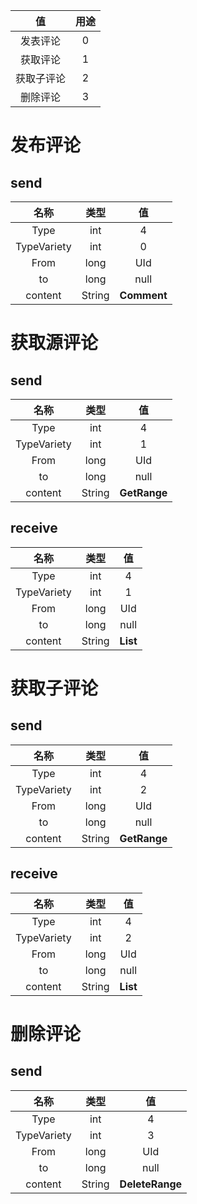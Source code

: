 | 值 | 用途 | 
|:----:|:----:|
| 发表评论 | 0 |
| 获取评论 | 1 |
| 获取子评论 | 2 |
| 删除评论 | 3 |
# 发布评论

## send 
| 名称 | 类型 | 值 |
|:----:|:----:|:----:|
|Type| int | 4 |
|TypeVariety| int | 0 |
|From| long | UId |
|to| long | null |
|content| String | **Comment** |



# 获取源评论
## send
| 名称 | 类型 | 值 |
|:----:|:----:|:----:|
|Type| int | 4 |
|TypeVariety| int | 1 |
|From| long | UId |
|to| long | null |
|content| String | **GetRange** |

## receive
| 名称 | 类型 | 值 |
|:----:|:----:|:----:|
|Type| int | 4 |
|TypeVariety| int | 1 |
|From| long | UId |
|to| long | null |
|content| String | **List<Comment>** |

# 获取子评论
## send
| 名称 | 类型 | 值 |
|:----:|:----:|:----:|
|Type| int | 4 |
|TypeVariety| int | 2 |
|From| long | UId |
|to| long | null |
|content| String | **GetRange** |


## receive
| 名称 | 类型 | 值 |
|:----:|:----:|:----:|
|Type| int | 4 |
|TypeVariety| int | 2 |
|From| long | UId |
|to| long | null |
|content| String | **List<Comment>** |

# 删除评论
## send
| 名称 | 类型 | 值 |
|:----:|:----:|:----:|
|Type| int | 4 |
|TypeVariety| int | 3 |
|From| long | UId |
|to| long | null |
|content| String | **DeleteRange** |


